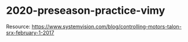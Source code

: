 # 2020-preseason-practice-vimy

Resource:
https://www.systemvision.com/blog/controlling-motors-talon-srx-february-1-2017
